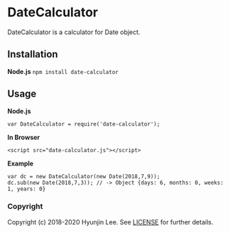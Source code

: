 # DateCalculator
DateCalculator is a calculator for Date object.

## Installation
**Node.js** `npm install date-calculator`

## Usage
**Node.js**
```
var DateCalculator = require('date-calculator');
```

**In Browser**
```
<script src="date-calculator.js"></script>
```

**Example**
```
var dc = new DateCalculator(new Date(2018,7,9));
dc.sub(new Date(2018,7,3)); // -> Object {days: 6, months: 0, weeks: 1, years: 0}
```

### Copyright
Copyright (c) 2018-2020 Hyunjin Lee. See [LICENSE](LICENSE) for further details.
